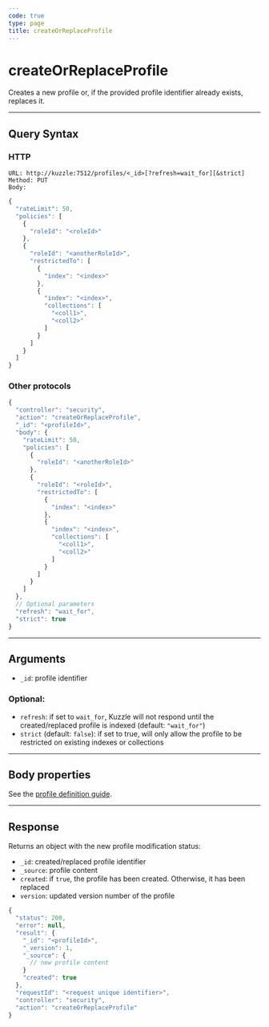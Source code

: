 ```yaml
---
code: true
type: page
title: createOrReplaceProfile
---
```


# createOrReplaceProfile

Creates a new profile or, if the provided profile identifier already exists, replaces it.

---

## Query Syntax

### HTTP

```http
URL: http://kuzzle:7512/profiles/<_id>[?refresh=wait_for][&strict]
Method: PUT
Body:
```

```js
{
  "rateLimit": 50,
  "policies": [
    {
      "roleId": "<roleId>"
    },
    {
      "roleId": "<anotherRoleId>",
      "restrictedTo": [
        {
          "index": "<index>"
        },
        {
          "index": "<index>",
          "collections": [
            "<coll1>",
            "<coll2>"
          ]
        }
      ]
    }
  ]
}
```

### Other protocols

```js
{
  "controller": "security",
  "action": "createOrReplaceProfile",
  "_id": "<profileId>",
  "body": {
    "rateLimit": 50,
    "policies": [
      {
        "roleId": "<anotherRoleId>"
      },
      {
        "roleId": "<roleId>",
        "restrictedTo": [
          {
            "index": "<index>"
          },
          {
            "index": "<index>",
            "collections": [
              "<coll1>",
              "<coll2>"
            ]
          }
        ]
      }
    ]
  },
  // Optional parameters
  "refresh": "wait_for",
  "strict": true
}
```

---

## Arguments

- `_id`: profile identifier

### Optional:

- `refresh`: if set to `wait_for`, Kuzzle will not respond until the created/replaced profile is indexed (default: `"wait_for"`)
- `strict` (default: `false`): if set to true, will only allow the profile to be restricted on existing indexes or collections <SinceBadge version="auto-version"/>

---

## Body properties

See the [profile definition guide](/core/2/guides/essentials/security#defining-profiles).

---

## Response

Returns an object with the new profile modification status:

- `_id`: created/replaced profile identifier
- `_source`: profile content
- `created`: if `true`, the profile has been created. Otherwise, it has been replaced
- `version`: updated version number of the profile

```js
{
  "status": 200,
  "error": null,
  "result": {
    "_id": "<profileId>",
    "_version": 1,
    "_source": {
      // new profile content
    }
    "created": true
  },
  "requestId": "<request unique identifier>",
  "controller": "security",
  "action": "createOrReplaceProfile"
}
```
